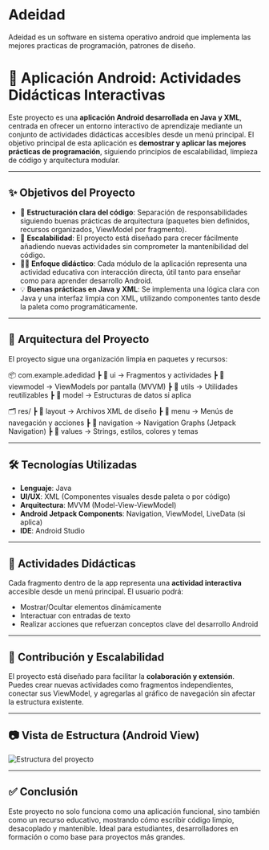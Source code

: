 # Adeidad
Adeidad es un software en sistema operativo android que implementa las mejores practicas de programación, patrones de diseño.

# 📱 Aplicación Android: Actividades Didácticas Interactivas

Este proyecto es una **aplicación Android desarrollada en Java y XML**, centrada en ofrecer un entorno interactivo de aprendizaje mediante un conjunto de actividades didácticas accesibles desde un menú principal. El objetivo principal de esta aplicación es **demostrar y aplicar las mejores prácticas de programación**, siguiendo principios de escalabilidad, limpieza de código y arquitectura modular.

---

## ✨ Objetivos del Proyecto

- 🧱 **Estructuración clara del código**: Separación de responsabilidades siguiendo buenas prácticas de arquitectura (paquetes bien definidos, recursos organizados, ViewModel por fragmento).
- 🎯 **Escalabilidad**: El proyecto está diseñado para crecer fácilmente añadiendo nuevas actividades sin comprometer la mantenibilidad del código.
- 🧑‍🏫 **Enfoque didáctico**: Cada módulo de la aplicación representa una actividad educativa con interacción directa, útil tanto para enseñar como para aprender desarrollo Android.
- 💡 **Buenas prácticas en Java y XML**: Se implementa una lógica clara con Java y una interfaz limpia con XML, utilizando componentes tanto desde la paleta como programáticamente.

---

## 🧩 Arquitectura del Proyecto

El proyecto sigue una organización limpia en paquetes y recursos:

📦 com.example.adedidad
┣ 📂 ui → Fragmentos y actividades
┣ 📂 viewmodel → ViewModels por pantalla (MVVM)
┣ 📂 utils → Utilidades reutilizables
┣ 📂 model → Estructuras de datos si aplica

🗂️ res/
┣ 📁 layout → Archivos XML de diseño
┣ 📁 menu → Menús de navegación y acciones
┣ 📁 navigation → Navigation Graphs (Jetpack Navigation)
┣ 📁 values → Strings, estilos, colores y temas


---

## 🛠️ Tecnologías Utilizadas

- **Lenguaje**: Java
- **UI/UX**: XML (Componentes visuales desde paleta o por código)
- **Arquitectura**: MVVM (Model-View-ViewModel)
- **Android Jetpack Components**: Navigation, ViewModel, LiveData (si aplica)
- **IDE**: Android Studio

---

## 🧪 Actividades Didácticas

Cada fragmento dentro de la app representa una **actividad interactiva** accesible desde un menú principal. El usuario podrá:

- Mostrar/Ocultar elementos dinámicamente
- Interactuar con entradas de texto
- Realizar acciones que refuerzan conceptos clave del desarrollo Android

---

## 📌 Contribución y Escalabilidad

El proyecto está diseñado para facilitar la **colaboración y extensión**. Puedes crear nuevas actividades como fragmentos independientes, conectar sus ViewModel, y agregarlas al gráfico de navegación sin afectar la estructura existente.

---

## 📷 Vista de Estructura (Android View)

![Estructura del proyecto](https://github.com/tuusuario/tu-repo/raw/main/capturas/estructura.png)
<!-- Reemplaza el enlace con la ruta correcta si subes una captura -->

---

## ✅ Conclusión

Este proyecto no solo funciona como una aplicación funcional, sino también como un recurso educativo, mostrando cómo escribir código limpio, desacoplado y mantenible. Ideal para estudiantes, desarrolladores en formación o como base para proyectos más grandes.
